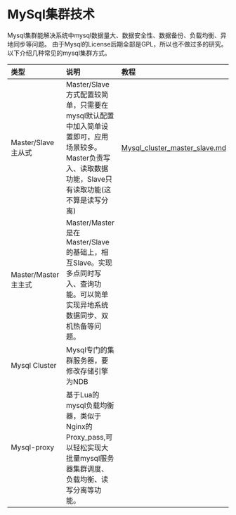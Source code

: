 MySql集群技术
===================================

Mysql集群能解决系统中mysql数据量大、数据安全性、数据备份、负载均衡、异地同步等问题。
由于Mysql的License后期全部是GPL，所以也不做过多的研究。
以下介绍几种常见的mysql集群方式。

类型			     | 说明  			                                                                                                                                    | 教程 
:--------------------|:-----------------------------------------------------------------------------------------------------------------------------------------------------|:-------------------------------------------------------------
 Master/Slave主从式  | Master/Slave方式配置较简单，只需要在mysql默认配置中加入简单设置即可，应用场景较多。Master负责写入、读取数据功能，Slave只有读取功能(这不算是读写分离) | [Mysql_cluster_master_slave.md](Mysql_cluster_master_slave.md)
 Master/Master主主式 | Master/Master 是在Master/Slave 的基础上，相互Slave。实现多点同时写入、查询功能。可以简单实现异地系统数据同步、双机热备等问题。                       |
 Mysql Cluster		 | Mysql专门的集群服务器，要修改存储引擎为NDB																										    |
 Mysql-proxy		 | 基于Lua的mysql负载均衡器，类似于Nginx的Proxy_pass,可以轻松实现大批量mysql服务器集群调度、负载均衡、读写分离等功能。								    |